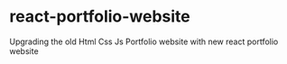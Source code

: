 # react-portfolio-website
Upgrading the old Html Css Js Portfolio website with new react portfolio website
